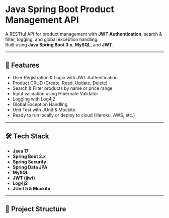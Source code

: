 # Java Spring Boot Product Management API

A RESTful API for product management with **JWT Authentication**, search & filter, logging, and global exception handling.  
Built using **Java Spring Boot 3.x**, **MySQL**, and **JWT**.

---

## 🚀 Features
- User Registration & Login with JWT Authentication
- Product CRUD (Create, Read, Update, Delete)
- Search & Filter products by name or price range
- Input validation using Hibernate Validator
- Logging with Log4j2
- Global Exception Handling
- Unit Test with JUnit & Mockito
- Ready to run locally or deploy to cloud (Heroku, AWS, etc.)

---

## 🛠️ Tech Stack
- **Java 17**
- **Spring Boot 3.x**
- **Spring Security**
- **Spring Data JPA**
- **MySQL**
- **JWT (jjwt)**
- **Log4j2**
- **JUnit 5 & Mockito**

---

## 📂 Project Structure
